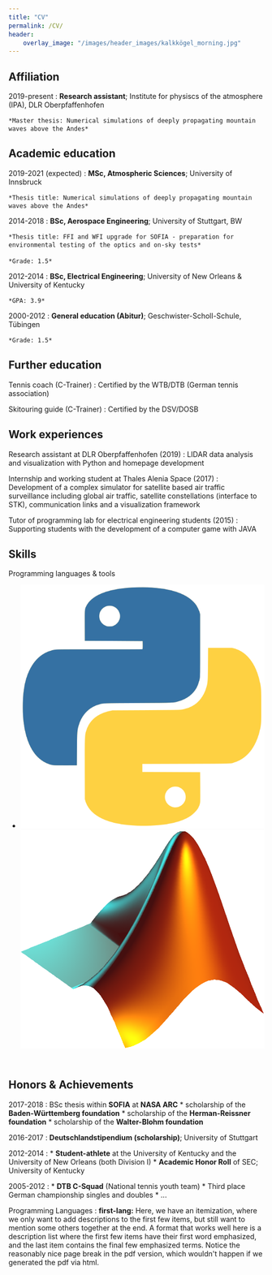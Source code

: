```yaml
---
title: "CV"
permalink: /CV/
header: 
    overlay_image: "/images/header_images/kalkkögel_morning.jpg"
---
```


<!--
Michael Binder
============



-->

Affiliation
---------
2019-present
:   **Research assistant**; Institute for physiscs of the atmosphere (IPA), DLR Oberpfaffenhofen
    
    *Master thesis: Numerical simulations of deeply propagating mountain waves above the Andes*

Academic education
---------

2019-2021 (expected)
:   **MSc, Atmospheric Sciences**; University of Innsbruck
    
    *Thesis title: Numerical simulations of deeply propagating mountain waves above the Andes*


2014-2018
:   **BSc, Aerospace Engineering**; University of Stuttgart, BW
    
    *Thesis title: FFI and WFI upgrade for SOFIA - preparation for environmental testing of the optics and on-sky tests*
    
    *Grade: 1.5*

2012-2014
:   **BSc, Electrical Engineering**; University of New Orleans & University of Kentucky

    *GPA: 3.9*

2000-2012
:   **General education (Abitur)**; Geschwister-Scholl-Schule, Tübingen

    *Grade: 1.5*


Further education
----------

Tennis coach (C-Trainer)
:   Certified by the WTB/DTB (German tennis association)

Skitouring guide (C-Trainer)
:   Certified by the DSV/DOSB


Work experiences
--------------------

Research assistant at DLR Oberpfaffenhofen (2019)
:   LIDAR data analysis and visualization with Python and homepage development 

Internship and working student at Thales Alenia Space (2017)
:   Development of a complex simulator for satellite based air traffic surveillance including global air traffic, satellite constellations (interface to STK), communication links and a visualization framework

Tutor of programming lab for electrical engineering students (2015)
:   Supporting students with the development of a computer game with JAVA


Skills
--------------------
Programming languages & tools

<ul class="list-inline dev-icons"  style="padding-bottom: 20pt">
    <li class="list-inline-item">
    <a href="https://www.python.org"  >
        <img src="../images/icons/python.png" class="icon" alt="Python">
    </a>
    <a href="https://www.mathworks.com/products/matlab.html"  >
        <img src="../images/icons/matlab.png" class="icon" alt="Matlab">
    </a>
    </li>
</ul>

Honors & Achievements
--------------------

2017-2018
:   BSc thesis within **SOFIA** at **NASA ARC**
    * scholarship of the **Baden-Württemberg foundation**
    * scholarship of the **Herman-Reissner foundation**
    * scholarship of the **Walter-Blohm foundation**

2016-2017
:   **Deutschlandstipendium (scholarship)**; University of Stuttgart
    

2012-2014
:   * **Student-athlete** at the University of Kentucky and the University of New Orleans (both Division I)
    * **Academic Honor Roll** of SEC; University of Kentucky

2005-2012
:   * **DTB C-Squad** (National tennis youth team)
    * Third place German championship singles and doubles
    * ...



Programming Languages
:   **first-lang:** Here, we have an itemization, where we only want
    to add descriptions to the first few items, but still want to
    mention some others together at the end. A format that works well
    here is a description list where the first few items have their
    first word emphasized, and the last item contains the final few
    emphasized terms. Notice the reasonably nice page break in the pdf
    version, which wouldn't happen if we generated the pdf via html.



[ref]: https://github.com/githubuser/superlongprojectname

